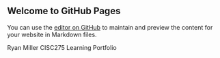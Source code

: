 ## Welcome to GitHub Pages

You can use the [editor on GitHub](https://github.com/rpmiller18/rpmiller18.github.io/edit/main/README.md) to maintain and preview the content for your website in Markdown files.

Ryan Miller
CISC275 Learning Portfolio 

